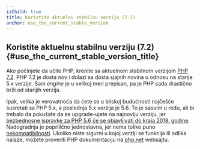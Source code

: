 ```yaml
---
isChild: true
title: Koristite aktuelnu stabilnu verziju (7.1)
anchor: use_the_current_stable_version
---
```


## Koristite aktuelnu stabilnu verziju (7.2) {#use_the_current_stable_version_title}

Ako počinjete da učite PHP, krenite sa aktuelnom stabilnom verzijom [PHP 7.2][php-release]. PHP 7.2 je dosta nov i dolazi sa dosta sjajnih novina u odnosu na starije 5.x verzije. Sam _engine_ je u velikoj meri prepisan, pa je PHP sada drastično brži od starijih verzija.

Ipak, velika je verovatnoća da ćete se u bliskoj budućnosti najčešće susretati sa PHP 5.x, a poslednja 5.x verzija je 5.6. To je sasvim u redu, ali bi trebalo da pokušate da se upgrade-ujete na najnoviju verziju, jer [bezbednosne ispravke za PHP 5.6 će se objavljivati do kraja 2018. godine](http://php.net/supported-versions.php). Nadogradnja je poprilično jednostavna, jer nema toliko puno [nekompatibilnosti][php72-bc]. Ukoliko niste sigurni u kojoj verziji se funkcija ili odlika nalaze, možete proveriti PHP dokumentaciju na [php.net][php-docs] websajtu.

[php-release]: http://php.net/downloads.php
[php-docs]: http://php.net/manual/
[php72-bc]: http://php.net/manual/migration72.incompatible.php
